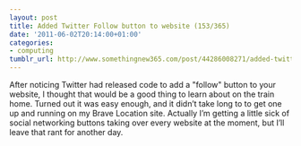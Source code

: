 ```yaml
---
layout: post
title: Added Twitter Follow button to website (153/365)
date: '2011-06-02T20:14:00+01:00'
categories:
- computing
tumblr_url: http://www.somethingnew365.com/post/44286008271/added-twitter-follow-button-to-website-153365
---
```

After noticing Twitter had released code to add a "follow" button to your website, I thought that would be a good thing to learn about on the train home.
Turned out it was easy enough, and it didn’t take long to to get one up and running on my Brave Location site.
Actually I’m getting a little sick of social networking buttons taking over every website at the moment, but I’ll leave that rant for another day.
